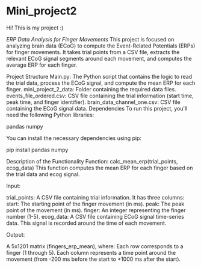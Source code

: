 # Mini_project2

Hi! This is my project :)

*ERP Data Analysis for Finger Movements*
This project is focused on analyzing brain data (ECoG) to compute the Event-Related Potentials (ERPs) for finger movements. It takes trial points from a CSV file, extracts the relevant ECoG signal segments around each movement, and computes the average ERP for each finger.

Project Structure
Main.py: The Python script that contains the logic to read the trial data, process the ECoG signal, and compute the mean ERP for each finger.
mini_project_2_data: Folder containing the required data files.
events_file_ordered.csv: CSV file containing the trial information (start time, peak time, and finger identifier).
brain_data_channel_one.csv: CSV file containing the ECoG signal data.
Dependencies
To run this project, you'll need the following Python libraries:

pandas
numpy

You can install the necessary dependencies using pip:

pip install pandas numpy

Description of the Functionality
Function: calc_mean_erp(trial_points, ecog_data)
This function computes the mean ERP for each finger based on the trial data and ecog signal.

Input:

trial_points: A CSV file containing trial information. It has three columns:
start: The starting point of the finger movement (in ms).
peak: The peak point of the movement (in ms).
finger: An integer representing the finger number (1-5).
ecog_data: A CSV file containing ECoG signal time-series data. This signal is recorded around the time of each movement.

Output:

A 5x1201 matrix (fingers_erp_mean), where:
Each row corresponds to a finger (1 through 5).
Each column represents a time point around the movement (from -200 ms before the start to +1000 ms after the start).
